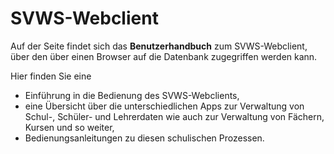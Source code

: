 # SVWS-Webclient 

Auf der Seite findet sich das **Benutzerhandbuch** zum SVWS-Webclient, über den über einen Browser auf die Datenbank zugegriffen werden kann.

Hier finden Sie eine 
+ Einführung in die Bedienung des SVWS-Webclients, 
+ eine Übersicht über die unterschiedlichen Apps zur Verwaltung von Schul-, Schüler- und Lehrerdaten wie auch zur Verwaltung von Fächern, Kursen und so weiter,
+ Bedienungsanleitungen zu diesen schulischen Prozessen.

